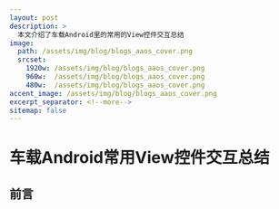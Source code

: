 ```yaml
---
layout: post
description: > 
  本文介绍了车载Android里的常用的View控件交互总结
image: 
  path: /assets/img/blog/blogs_aaos_cover.png
  srcset: 
    1920w: /assets/img/blog/blogs_aaos_cover.png
    960w:  /assets/img/blog/blogs_aaos_cover.png
    480w:  /assets/img/blog/blogs_aaos_cover.png
accent_image: /assets/img/blog/blogs_aaos_cover.png
excerpt_separator: <!--more-->
sitemap: false
---
```

# 车载Android常用View控件交互总结
## 前言



